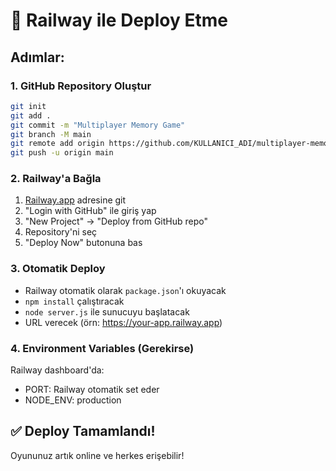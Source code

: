 # 🚀 Railway ile Deploy Etme

## Adımlar:

### 1. GitHub Repository Oluştur
```bash
git init
git add .
git commit -m "Multiplayer Memory Game"
git branch -M main
git remote add origin https://github.com/KULLANICI_ADI/multiplayer-memory-game.git
git push -u origin main
```

### 2. Railway'a Bağla
1. [Railway.app](https://railway.app) adresine git
2. "Login with GitHub" ile giriş yap
3. "New Project" → "Deploy from GitHub repo"
4. Repository'ni seç
5. "Deploy Now" butonuna bas

### 3. Otomatik Deploy
- Railway otomatik olarak `package.json`'ı okuyacak
- `npm install` çalıştıracak
- `node server.js` ile sunucuyu başlatacak
- URL verecek (örn: https://your-app.railway.app)

### 4. Environment Variables (Gerekirse)
Railway dashboard'da:
- PORT: Railway otomatik set eder
- NODE_ENV: production

## ✅ Deploy Tamamlandı!
Oyununuz artık online ve herkes erişebilir!
